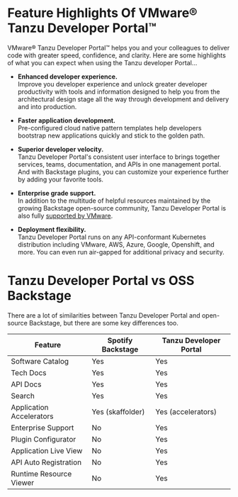 # Feature Highlights Of VMware® Tanzu Developer Portal™

VMware® Tanzu Developer Portal™ helps you and your colleagues to deliver code with greater speed, confidence, and clarity. Here are some highlights of what you can expect when using the Tanzu developer Portal...

* **Enhanced developer experience.** </br>
Improve you developer experience and unlock greater developer productivity with tools and information designed to help you from the architectural design stage all the way through development and delivery and into production.

* **Faster application development.** </br>
Pre-configured cloud native pattern templates help developers bootstrap new applications quickly and stick to the golden path.

* **Superior developer velocity.** </br>
Tanzu Developer Portal's consistent user interface to brings together services, teams, documentation, and APIs in one management portal. And with Backstage plugins, you can customize your experience further by adding your favorite tools.

* **Enterprise grade support.** </br>
In addition to the multitude of helpful resources maintained by the growing Backstage open-source community, Tanzu Developer Portal is also fully [supported by VMware](https://tanzu.vmware.com/support).

* **Deployment flexibility.** </br>
Tanzu Developer Portal runs on any API-conformant Kubernetes distribution including VMware, AWS, Azure, Google, Openshift, and more. You can even run air-gapped for additional privacy and security.

# Tanzu Developer Portal vs OSS Backstage

There are a lot of similarities between Tanzu Developer Portal and open-source Backstage, but there are some key differences too.


| **Feature**              | **Spotify Backstage** | **Tanzu Developer Portal** |
|--------------------------|-----------------------|----------------------------|
| Software Catalog         | Yes                   | Yes                        |
| Tech Docs                | Yes                   | Yes                        |
| API Docs                 | Yes                   | Yes                        |
| Search                   | Yes                   | Yes                        |
| Application Accelerators | Yes (skaffolder)      | Yes (accelerators)         |
| Enterprise Support       | No                    | Yes                        |
| Plugin Configurator      | No                    | Yes                        |
| Application Live View    | No                    | Yes                        |
| API Auto Registration    | No                    | Yes                        |
| Runtime Resource Viewer  | No                    | Yes                        |



